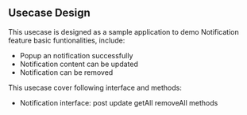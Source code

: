 ## Usecase Design

This usecase is designed as a sample application to demo Notification feature basic funtionalities, include:

* Popup an notification successfully
* Notification content can be updated
* Notification can be removed

This usecase cover following interface and methods:

* Notification interface: post update getAll removeAll methods
